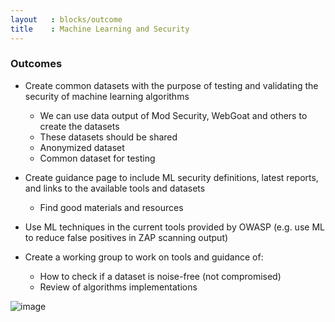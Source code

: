 ```yaml
---
layout   : blocks/outcome
title    : Machine Learning and Security
---
```


### Outcomes

- Create common datasets with the purpose of testing and validating the security of machine learning algorithms
  - We can use data output of Mod Security, WebGoat and others to create the datasets
  - These datasets should be shared
  - Anonymized dataset
  - Common dataset for testing

- Create guidance page to include ML security definitions, latest reports, and links to the available tools and datasets
  - Find good materials and resources

- Use ML techniques in the current tools provided by OWASP (e.g. use ML to reduce false positives in ZAP scanning output)

- Create a working group to work on tools and guidance of:
  - How to check if a dataset is noise-free (not compromised)
  - Review of algorithms implementations

![image](https://user-images.githubusercontent.com/13433538/27265242-d6543204-5489-11e7-846f-b0e306852248.png)
